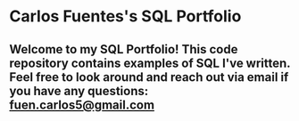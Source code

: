 # Carlos Fuentes's SQL Portfolio

## Welcome to my SQL Portfolio! This code repository contains examples of SQL I've written. Feel free to look around and reach out via email if you have any questions: fuen.carlos5@gmail.com
